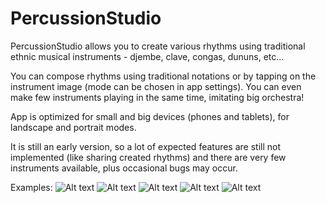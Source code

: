 # PercussionStudio

PercussionStudio allows you to create various rhythms using traditional ethnic musical instruments - djembe, clave, congas, dununs, etc...

You can compose rhythms using traditional notations or by tapping on the instrument image (mode can be chosen in app settings).  You can even make few instruments playing in the same time, imitating big orchestra!

App is optimized for small and big devices (phones and tablets), for landscape and portrait modes.

It is still an early version, so a lot of expected features are still not implemented (like sharing created rhythms) and there are very few instruments available, plus occasional bugs may occur.

Examples:
![Alt text](/demo_phone4.png?raw=true)
![Alt text](/demo_phone3.png?raw=true)
![Alt text](/demo_phone2.png?raw=true)
![Alt text](/demo_phone1.png?raw=true)
![Alt text](/demo_tablet1.png?raw=true)
